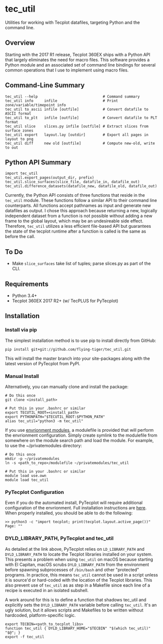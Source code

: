 # tec_util
Utilities for working with Tecplot datafiles, targeting Python and the command
line.


## Overview
Starting with the 2017 R1 release, Tecplot 360EX ships with a Python API that
largely eliminates the need for macro files. This software provides a Python
module and an associated set of command line bindings for several common
operations that I use to implement using macro files.


## Command-Line Summary

    tec_util --help                              # Command summary
    tec_util info     infile                     # Print zone/variable/timepoint info
    tec_util to_ascii infile [outfile]           # Convert datafile to ASCII format
    tec_util to_plt   infile [outfile]           # Convert datafile to PLT format
    tec_util slice    slices.py infile [outfile] # Extract slices from surface zones
    tec_util export   layout.lay [outdir]        # Export all pages in layout to png
    tec_util diff     new old [outfile]          # Compute new-old, write to out

## Python API Summary

    import tec_util
    tec_util.export_pages(output_dir, prefix)
    tec_util.slice_surfaces(slice_file, datafile_in, datafile_out)
    tec_util.difference_datasets(datafile_new, datafile_old, datafile_out)

Currently, the Python API consists of three functions that reside in the `tec_util`
module. These functions follow a similar API to their command line counterparts. All
functions accept pathnames as input and generate new datafiles as output. I chose
this approach because returning a new, logically independent dataset from a function
is not possible without adding a new frame to the global layout, which may be an
undesireable side effect. Therefore, `tec_util` utilizes a less efficient file-based
API but guarantees the state of the tecplot runtime after a function is called is the
same as before the call.

## To Do
* Make `slice_surfaces` take list of tuples; parse slices.py as part of the CLI.

## Requirements
* Python 3.4+
* Tecplot 360EX 2017 R2+ (w/ TecPLUS for PyTecplot)


## Installation

### Install via pip
The simplest installation method is to use pip to install directly from GitHub:

    pip install git+git://github.com/flying-tiger/tec_util.git

This will install the master branch into your site-packages along with the
latest version of PyTecplot from PyPI.

### Manual Install
Alternatively, you can manually clone and install the package:

    # Do this once
    git clone <install_path>

    # Put this in your .bashrc or similar
    export TECUTIL_ROOT=<install_path>
    export PYTHONPATH="$TECUTIL_ROOT:$PYTHON_PATH"
    alias tec_util="python3 -m tec_util"

If you use [envrionment modules](http://modules.sourceforge.net/), a modulefile is
provided that will perform the envrionment configuration. Simply create symlink to
the modulefile from somewhere on the module search path and load the module. For
example, to use the ~/privatemodules directory:

    # Do this once
    mkdir -p ~/privatemodules
    ln -s <path_to_repo>/modulefile ~/privatemodules/tec_util

    # Put this in your .bashrc or similar
    module load use.own
    module load tec_util

### PyTecplot Configuration
Even if you do the automated install, PyTecplot will require additional configuration
of the envrionment. Full installation instructions are [here](http://www.tecplot.com/docs/pytecplot/install.html).
When properly installed, you should be able to do the following:

    >> python3 -c "import tecplot; print(tecplot.layout.active_page())"
    Page: ""

### DYLD_LIBRARY_PATH, PyTecplot and tec_util
As detailed at the link above, PyTecplot relies on `LD_LIBRARY_PATH` and
`DYLD_LIBRARY_PATH` to locate the Tecplot libraries installed on your system. This
presents a problem when using `tec_util` on macOS because starting with El Capitan,
macOS scrubs `DYLD_LIBRARY_PATH` from the environment before spawning subprocesses of
`/bin/bash` and other "protected" programs. In practice, this means `tec_util` cannot
be used in a script unless it is source'd or hard-coded with the location of the
Tecplot libraries. This also prevent use of `tec_util` as as step in a Makefile since
each line of a recipe is executed in an isolated subshell.

A work around for this is to define a function that shadows tec_util and explicitly
sets the `DYLD_LIBRARY_PATH` variable before calling `tec_util`. It's an ugly solution,
but it allows scripts and Makefiles to be written without hardcoded, platform-specific
logic.

    export TECBIN=<path_to_tecplot_libs>
    function tec_util { DYLD_LIBRARY_HOME="$TECBIN" "$(which tec_util)" "$@"; }
    export -f tec_util



